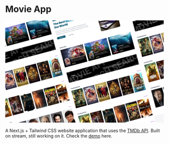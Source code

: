 # Movie App

<p align="center">
  <img src="/demo.png" />
</p>

A Next.js + Tailwind CSS website application that uses the [TMDb API](https://www.themoviedb.org/).
Built on stream, still working on it. Check the [demo](https://movie-app-eggsy.netlify.app) here.
